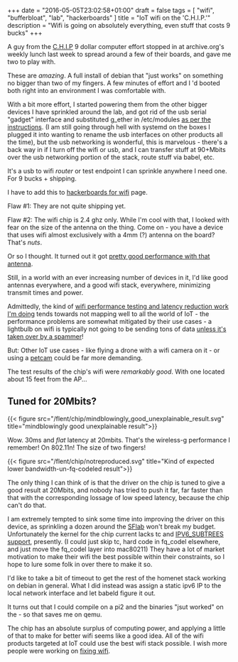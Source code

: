 +++
date = "2016-05-05T23:02:58+01:00"
draft = false
tags = [ "wifi", "bufferbloat", "lab", "hackerboards" ]
title = "IoT wifi on the 'C.H.I.P.'"
description = "Wifi is going on absolutely everything, even stuff that costs 9 bucks"
+++

A guy from the [C.H.I.P](http://getchip.com) 9 dollar computer effort
stopped in at archive.org's weekly lunch last week to spread around a
few of their boards, and gave me two to play with.

These are *amazing*. A full install of debian that "just works" on
something no bigger than two of my fingers. A few minutes of effort and
I 'd booted both right into an environment I was comfortable with.

With a bit more effort, I started powering them from the other bigger
devices I have sprinkled around the lab, and got rid of the usb serial
"gadget" interface and substituted g_ether in /etc/modules
[as per the instructions](/fixme). (I am still going through hell with
systemd on the boxes I plugged it into wanting to rename the usb
interfaces on other products all the time), but the usb networking is
wonderful, this is marvelous - there's a back way in if I turn off the
wifi or usb, and I can transfer stuff at 90+Mbits over the usb
networking portion of the stack, route stuff via babel, etc.

It's a usb to wifi *router* or test endpoint I can sprinkle anywhere I
need one. For 9 bucks + shipping.

I have to add this to
[hackerboards for wifi](/post/hackerboards_for_wifi) page.

Flaw #1: They are not quite shipping yet.

Flaw #2: The wifi chip is 2.4 ghz only. While I'm cool with that, I
looked with fear on the size of the antenna on the thing. Come on - you
have a device that uses wifi almost exclusively with a 4mm (?) antenna on
the board? That's *nuts*.

Or so I thought. It turned out it got [pretty good performance with that antenna](/flent/chip).

Still, in a world with an ever increasing number of devices in it, I'd
like good antennas everywhere, and a good wifi stack, everywhere,
minimizing transmit times and power.

Admittedly, the kind of
[wifi performance testing and latency reduction work I'm doing](/tags/bufferbloat)
tends towards not mapping well to all the world of IoT - the performance
problems are somewhat mitigated by their use cases - a lightbulb on wifi
is typically not going to be sending tons of data
[unless it's taken over by a spammer](https://mjg59.dreamwidth.org/40397.html)!

But: Other IoT use cases - like flying a drone with a wifi camera on
it - or using a [petcam](https://plus.google.com/u/0/107942175615993706558/posts/cabjsACZcFp) could be far more demanding.

The test results of the chip's wifi were *remarkably good*. With one
located about 15 feet from the AP...

## Tuned for 20Mbits?

{{< figure src="/flent/chip/mindblowingly_good_unexplainable_result.svg"  title="mindblowingly good unexplainable result">}}

Wow. 30ms and *flat* latency at 20mbits. That's the wireless-g performance I
remember! On 802.11n! The size of two fingers!

{{< figure src="/flent/chip/notreproduced.svg"  title="Kind of expected lower bandwidth-un-fq-codeled result">}}

The only thing I can think of is that the driver on the chip is tuned to
give a good result at 20Mbits, and nobody has tried to push it
far, far faster than that with the corresponding lossage of low speed
latency, because the chip can't do that.

I am extremely tempted to sink some time into improving the driver on
this device, as sprinkling a
dozen around the [SFlab](/tags/lab) won't break my budget. Unfortunately the kernel for
the chip current lacks tc and
[IPV6_SUBTREES support](https://bbs.nextthing.co/t/ipv6-subtrees-is-helpful-for-source-specific-routing-ietf-homenet/3762),
presently. (I could just skip tc, hard code in fq_codel elsewhere,
and just move the fq_codel layer into mac80211) They have a lot of
market motivation to make their wifi the best possible within their
constraints, so I hope to lure some folk in over there to make it so.

I'd like to take a bit of timeout to get the rest of the homenet stack
working on debian in general. What I did instead was assign a static
ipv6 IP to the local network interface and let babeld figure it out.

It turns out that I could compile on a pi2 and the binaries "jsut
worked" on the - so that saves me on qemu.

The chip has an absolute surplus of computing power, and applying a
little of that to make for better wifi seems like a good idea. All of the wifi products targeted at IoT could use the best wifi stack
possible. I wish more people were working on [fixing wifi](/tags/wifi).
